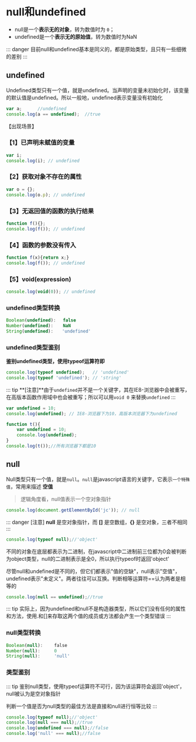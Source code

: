 # null和undefined

- null是一个**表示无的对象**，转为数值时为 `0`；
- undefined是一个**表示无的原始值**，转为数值时为NaN

::: danger
目前null和undefined基本是同义的，都是原始类型，且只有一些细微的差别
:::

## undefined

Undefined类型只有一个值，就是undefined。当声明的变量未初始化时，该变量的默认值是undefined。所以一般地，undefined表示变量没有初始化

```js
var a;      //undefined
console.log(a == undefined);  //true
```
【出现场景】

### 【1】已声明未赋值的变量
```js
var i;
console.log(i); // undefined
```
### 【2】获取对象不存在的属性
```js
var o = {};
console.log(o.p); // undefined
```
### 【3】无返回值的函数的执行结果
```js
function f(){};
console.log(f()); // undefined
```
### 【4】函数的参数没有传入
```js
function f(x){return x;}
console.log(f()); // undefined
```
### 【5】void(expression)
```js
console.log(void(0)); // undefined
```

### undefined类型转换
```js
Boolean(undefined):　 false
Number(undefined):　  NaN
String(undefined):　　'undefined'  
```

### undefined类型鉴别
**鉴别undefined类型，使用typeof运算符即**
```js
console.log(typeof undefined);   // 'undefined'
console.log(typeof 'undefined'); // 'string'
```

::: tip
**[注意]**由于`undefined`并不是一个关键字，其在IE8-浏览器中会被重写，在高版本函数作用域中也会被重写；所以可以用`void 0` 来替换`undefined`
:::

```js
var undefined = 10;
console.log(undefined); // IE8-浏览器下为10，高版本浏览器下为undefined
```
```js
function t(){
    var undefined = 10;
    console.log(undefined);
}
console.log(t());//所有浏览器下都是10
```
## null
Null类型只有一个值，就是`null`。`null`是javascript语言的关键字，它表示`一个特殊值`，常用来描述 **空值**

> 逻辑角度看，null值表示一个空对象指针
```js
console.log(document.getElementById('jc')); // null
```
::: danger
[注意] **null** 是空对象指针，而 **[]** 是空数组，**{}** 是空对象，三者不相同
:::

```js
console.log(typeof null);//'object'
```
不同的对象在底层都表示为二进制，在javascript中二进制前三位都为0会被判断为object类型，null的二进制表示是全0，所以执行typeof时返回'object'

尽管null和undefined是不同的，但它们都表示"值的空缺"，null表示"空值"，undefined表示"未定义"。两者往往可以互换。判断相等运算符==认为两者是相等的

```js
console.log(null == undefined);//true
```
::: tip
实际上，因为undefined和null不是构造器类型，所以它们没有任何的属性和方法，使用.和[]来存取这两个值的成员或方法都会产生一个类型错误
:::

### null类型转换
```js
Boolean(null): 　　false
Number(null):　　  0
String(null): 　　 'null'
```
### 类型鉴别
::: tip
鉴别null类型，使用typeof运算符不可行，因为该运算符会返回'object'，null被认为是空对象指针

判断一个值是否为null类型的最佳方法是直接和null进行恒等比较
:::
```js
console.log(typeof null);//'object'
console.log(null === null);//true
console.log(undefined === null);//false
console.log('null' === null);//false
```
















